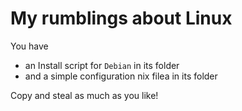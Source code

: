 # My rumblings about Linux

You have 

- an Install script for `Debian` in its folder
- and a simple configuration nix filea in its folder

Copy and steal as much as you like!
